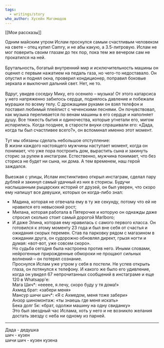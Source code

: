 ```yaml
---
tags:
  - writings/story
who_author: Хусейн Магомадов
---
```

[[Мои рассказы]]


Одним майским утром Ислам проснулся самым счастливым человеком на свете – отец купил Camry, и не абы какую, а 3.5-литровую. Ислам не мог поверить своим глазам до тех пор, пока тем же вечером сам не прокатился на ней.  
⠀  
Брутальность, богатый внутренний мир и исключительность машины он оценил с первым нажатием на педаль газа, но чего-то недоставало. Он опустил и поднял окна, проверил кондиционер, поправил боковые зеркала и выключил дальний свет. Нет, не то.  
⠀  
Вдруг, увидев соседку Мику, его осенило – музыка! От этого катарсиса у него напряженно забилось сердце, поднялось давление и побежали мурашки по всему телу. С дрожащими руками он взял телефон и поставил любимый плейлист с чеченскими песнями. Он почувствовал, как музыка переливается по венам машины в его сердце и наполняет душу. Все тяжесть бытия и одиночества, которые угнетали его, мигом испарились. Когда позднее, в старости внуки спрашивали его: «Дада, когда ты был счастливее всего?», он вспоминал именно этот момент.  
⠀  
Тут мы обязаны сделать небольшое отступление:  
В жизни каждого настоящего мужчины наступает момент, когда он понимает, что уже пора построить дом, вырастить сына и закинуть сторис за рулем в инстаграм. Естественно, мужчина понимает, что без сториса не будет ни сына, ни дома. А тем временем, наш герой заждался.  
⠀  
Выезжая с улицы, Ислам инстинктивно открыл инстаграм, сделал пару дублей и закинул самый удачный из них в сторисы. Будучи наслышанным рыцарских историй от друзей, он был уверен, что скоро ему напишут все девушки, которых он когда-либо знал:  
- Мадина, которая не отвечала ему в ту же секунду, потому что ей не нравился его невысокий рост;
- Милана, которая работала в Пятерочке и которую он однажды даже спросил сколько стоит самый дорогой Marlboro;
- И даже Элина, которая ему нравилась с самого первого класса.
Он готовился к этому моменту 23 года и был вне себя от счастья и ожидания скорых перемен. Став па парковку рядом с магазином в ожидании друга, он судорожно обновлял директ, грызя ногти и думая: «вот-вот, уже совсем скоро».  
Но судьба сегодня была настроена против него. Иными словами, нейрогенные прирожденные обмороки не прощают сильных волнений – он потерял сознание.  
Проснулся Ислам уже утром у себя в постели. Не успев открыть глаза, он потянулся к телефону. И какого же было его удивление, когда он увидел 67 непрочитанных сообщений в инстаграме и еще 120 в Whatsapp'e:  
﻿﻿Мага Шич*: «еееее, я лечу, скоро буду у тя дома!»  
﻿﻿Ахмед брат: «забери меня»  
﻿﻿Мансур шичи шич*: «Я с Ахмедом, меня тоже забери»  
﻿﻿Анзор шиномонтаж: «ты знаешь где меня искать»  
﻿﻿Бека долг 5к: «брат, одолжи машину на одну свиданку»  
Это был звездный час Ислама, хоть у него и не возникло желания достать звезду с неба ни одному из парней.  
  
  
---
Дада - дедушка  
﻿шич - кузен  
﻿шичи шич - кузен кузена